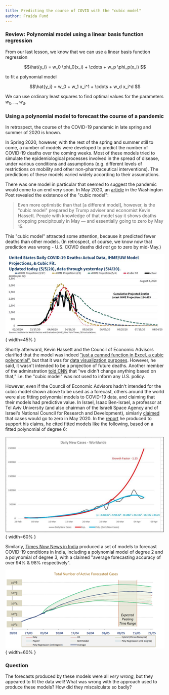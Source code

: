 ```yaml
---
title: Predicting the course of COVID with the "cubic model"
author: Fraida Fund
---
```


### Review: Polynomial model using a linear basis function regression

From our last lesson, we know that we can use a linear basis function regression 

$$\hat{y_i} =  w_0 \phi_0(x_i) + \cdots + w_p \phi_p(x_i) $$

to fit a polynomial model

$$\hat{y_i} = w_0 + w_1 x_i^1 + \cdots + w_d x_i^d $$ 

We can use ordinary least squares to find optimal values for the parameters $w_0, \ldots, w_d$.


### Using a polynomial model to forecast the course of a pandemic


In retrospect, the course of the COVID-19 pandemic in late spring and summer of 2020 is known. 

In Spring 2020, however, with the rest of the spring and summer still to come, a number of models were developed to predict the number of COVID-19 deaths over the coming weeks. Most of these models tried to simulate the epidemiological processes involved in the spread of disease, under various conditions and assumptions (e.g. different levels of restrictions on mobility and other non-pharmaceutical interventions). The predictions of these models varied widely according to their assumptions. 

There was one model in particular that seemed to suggest the pandemic would come to an end very soon. In May 2020, an [article](https://www.washingtonpost.com/health/government-report-predicts-covid-19-cases-will-reach-200000-a-day-by-june-1/2020/05/04/02fe743e-8e27-11ea-a9c0-73b93422d691_story.html) in the Washington Post revealed the existence of the "cubic model":

> Even more optimistic than that [a different model], however, is the "cubic model" prepared by Trump adviser and economist Kevin Hassett. People with knowledge of that model say it shows deaths dropping precipitously in May — and essentially going to zero by May 15.

This "cubic model" attracted some attention, because it predicted fewer deaths than other models. (In retrospect, of course, we know now that prediction was wrong - U.S. COVID deaths did *not* go to zero by mid-May.) 

![The slide with the infamous "cubic model". [Source](https://twitter.com/WhiteHouseCEA45/status/1257680258364555264).](../images/cubic-model.jpeg){ width=45% }


Shortly afterward, Kevin Hassett and the Council of Economic Advisors clarified that the model was indeed ["just a canned function in Excel, a cubic polynomial"](https://www.nytimes.com/2020/05/06/business/coronavirus-white-house-economists.html), but that it was for [data visualization purposes](https://twitter.com/WhiteHouseCEA45/status/1257680258364555264). However, he said, it wasn't intended to be a projection of future deaths. Another member of the adminstration [told CNN](http://transcripts.cnn.com/TRANSCRIPTS/2005/03/sotu.01.html) that "we didn't change anything based on that," i.e. the "cubic model" was not used to inform any U.S. policy.


However, even if the Council of Economic Advisors hadn't intended for the cubic model shown above to be used as a forecast, others around the world were also fitting polynomial models to COVID-19 data, and claiming that their models had predictive value. In Israel, Isaac Ben-Israel, a professor at Tel Aviv University (and also chairman of the Israeli Space Agency and of Israel's National Council for Research and Development), simiarly [claimed](https://www.timesofisrael.com/the-end-of-exponential-growth-the-decline-in-the-spread-of-coronavirus/) that cases would go to zero in May 2020. In the [report](https://www.industry.org.il/files/marketing/SOS/april/kr1204.pdf) he produced to support his claims, he cited fitted models like the following, based on a fitted polynomial of degree 6:

![A model produced by an Israeli academic, which made similar claims based on a similar model. [Source](https://www.industry.org.il/files/marketing/SOS/april/kr1204.pdf).](../images/3-israel-polynomial.jpg){ width=60% }

Similarly, [Times Now News in India](https://imgk.timesnownews.com/site/times-fact/COVID-Report-April-10.pdf) produced a set of models to forecast COVID-19 conditions in India, including a polynomial model of degree 2 and a polynomial of degree 3, with a claimed "average forecasting accuracy of over 94% & 98% respectively".

![A model produced for Times Now News in India claimed to have "forecasting accuracy of over 94% & 98%" for a 2-degree and 3-degree polynomial, respectively. [Source](https://imgk.timesnownews.com/site/times-fact/COVID-Report-April-10.pdf).](../images/3-india-polynomial.png){ width=60% }

### Question

The forecasts produced by these models were all *very wrong*, but they appeared to fit the data well! What was wrong with the approach used to produce these models? How did they miscalculate so badly?


<!-- 

* If you allow an arbitrarily complex model, you can "fit" data very well.
* But your "fitted" model only works on the training data - it won't necessarily generalize to new data.
* In the COVID fatality projection "models", they used all of the existing data to fit the model parameters, i.e. all of the data is training data.
* Building and using models without domain knowledge.
* Extrapolating into the future.

https://www.statschat.org.nz/2020/05/07/prediction-is-hard-2/
-->
